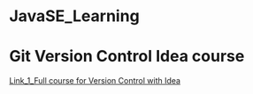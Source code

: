 # JavaSE_Learning

# Git Version Control Idea course
<a href="https://www.bilibili.com/video/BV1na411v7gS/?spm_id_from=333.788.recommend_more_video.1&vd_source=f7b1e3f4e5a749808b3cdf3250e641c7
">Link_1_Full course for Version Control with Idea</a>
